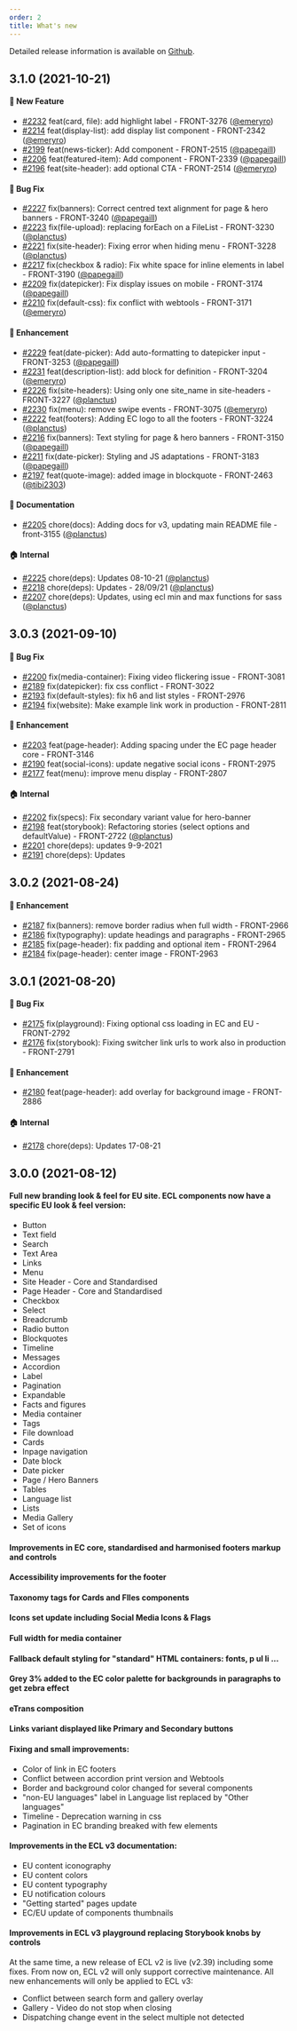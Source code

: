 ```yaml
---
order: 2
title: What's new
---
```


Detailed release information is available on [Github](https://github.com/ec-europa/europa-component-library/releases).

## 3.1.0 (2021-10-21)

#### :rocket: New Feature
* [#2232](https://github.com/ec-europa/europa-component-library/pull/2232) feat(card, file): add highlight label - FRONT-3276 ([@emeryro](https://github.com/emeryro))
* [#2214](https://github.com/ec-europa/europa-component-library/pull/2214) feat(display-list): add display list component - FRONT-2342 ([@emeryro](https://github.com/emeryro))
* [#2199](https://github.com/ec-europa/europa-component-library/pull/2199) feat(news-ticker): Add component - FRONT-2515 ([@papegaill](https://github.com/papegaill))
* [#2206](https://github.com/ec-europa/europa-component-library/pull/2206) feat(featured-item): Add component - FRONT-2339 ([@papegaill](https://github.com/papegaill))
* [#2196](https://github.com/ec-europa/europa-component-library/pull/2196) feat(site-header): add optional CTA - FRONT-2514 ([@emeryro](https://github.com/emeryro))

#### :bug: Bug Fix
* [#2227](https://github.com/ec-europa/europa-component-library/pull/2227) fix(banners): Correct centred text alignment for page & hero banners - FRONT-3240 ([@papegaill](https://github.com/papegaill))
* [#2223](https://github.com/ec-europa/europa-component-library/pull/2223) fix(file-upload): replacing forEach on a FileList - FRONT-3230 ([@planctus](https://github.com/planctus))
* [#2221](https://github.com/ec-europa/europa-component-library/pull/2221) fix(site-header): Fixing error when hiding menu - FRONT-3228 ([@planctus](https://github.com/planctus))
* [#2217](https://github.com/ec-europa/europa-component-library/pull/2217) fix(checkbox & radio): Fix white space for inline elements in label - FRONT-3190 ([@papegaill](https://github.com/papegaill))
* [#2209](https://github.com/ec-europa/europa-component-library/pull/2209) fix(datepicker): Fix display issues on mobile - FRONT-3174 ([@papegaill](https://github.com/papegaill))
* [#2210](https://github.com/ec-europa/europa-component-library/pull/2210) fix(default-css): fix conflict with webtools - FRONT-3171 ([@emeryro](https://github.com/emeryro))

#### :nail_care: Enhancement
* [#2229](https://github.com/ec-europa/europa-component-library/pull/2229) feat(date-picker): Add auto-formatting to datepicker input - FRONT-3253 ([@papegaill](https://github.com/papegaill))
* [#2231](https://github.com/ec-europa/europa-component-library/pull/2231) feat(description-list): add block for definition - FRONT-3204 ([@emeryro](https://github.com/emeryro))
* [#2226](https://github.com/ec-europa/europa-component-library/pull/2226) fix(site-headers): Using only one site_name in site-headers - FRONT-3227 ([@planctus](https://github.com/planctus))
* [#2230](https://github.com/ec-europa/europa-component-library/pull/2230) fix(menu): remove swipe events - FRONT-3075 ([@emeryro](https://github.com/emeryro))
* [#2222](https://github.com/ec-europa/europa-component-library/pull/2222) feat(footers): Adding EC logo to all the footers - FRONT-3224 ([@planctus](https://github.com/planctus))
* [#2216](https://github.com/ec-europa/europa-component-library/pull/2216) fix(banners): Text styling for page & hero banners - FRONT-3150 ([@papegaill](https://github.com/papegaill))
* [#2211](https://github.com/ec-europa/europa-component-library/pull/2211) fix(date-picker): Styling and JS adaptations - FRONT-3183 ([@papegaill](https://github.com/papegaill))
* [#2197](https://github.com/ec-europa/europa-component-library/pull/2197) feat(quote-image): added image in blockquote - FRONT-2463 ([@tibi2303](https://github.com/tibi2303))

#### :memo: Documentation
* [#2205](https://github.com/ec-europa/europa-component-library/pull/2205) chore(docs): Adding docs for v3, updating main README file - front-3155 ([@planctus](https://github.com/planctus))

#### :house: Internal
* [#2225](https://github.com/ec-europa/europa-component-library/pull/2225) chore(deps): Updates 08-10-21 ([@planctus](https://github.com/planctus))
* [#2218](https://github.com/ec-europa/europa-component-library/pull/2218) chore(deps): Updates - 28/09/21 ([@planctus](https://github.com/planctus))
* [#2207](https://github.com/ec-europa/europa-component-library/pull/2207) chore(deps): Updates, using ecl min and max functions for sass ([@planctus](https://github.com/planctus))

## 3.0.3 (2021-09-10)

#### :bug: Bug Fix

* [#2200](https://github.com/ec-europa/europa-component-library/pull/2200) fix(media-container): Fixing video flickering issue - FRONT-3081
* [#2189](https://github.com/ec-europa/europa-component-library/pull/2189) fix(datepicker): fix css conflict - FRONT-3022
* [#2193](https://github.com/ec-europa/europa-component-library/pull/2193) fix(default-styles): fix h6 and list styles - FRONT-2976
* [#2194](https://github.com/ec-europa/europa-component-library/pull/2194) fix(website): Make example link work in production - FRONT-2811

#### :nail_care: Enhancement

* [#2203](https://github.com/ec-europa/europa-component-library/pull/2203) feat(page-header): Adding spacing under the EC page header core - FRONT-3146
* [#2190](https://github.com/ec-europa/europa-component-library/pull/2190) feat(social-icons): update negative social icons - FRONT-2975
* [#2177](https://github.com/ec-europa/europa-component-library/pull/2177) feat(menu): improve menu display - FRONT-2807

#### :house: Internal

* [#2202](https://github.com/ec-europa/europa-component-library/pull/2202) fix(specs): Fix secondary variant value for hero-banner
* [#2198](https://github.com/ec-europa/europa-component-library/pull/2198) feat(storybook): Refactoring stories (select options and defaultValue) - FRONT-2722 ([@planctus](https://github.com/planctus))
* [#2201](https://github.com/ec-europa/europa-component-library/pull/2201) chore(deps):  updates 9-9-2021
* [#2191](https://github.com/ec-europa/europa-component-library/pull/2191) chore(deps): Updates

## 3.0.2 (2021-08-24)

#### :nail_care: Enhancement
* [#2187](https://github.com/ec-europa/europa-component-library/pull/2187) fix(banners): remove border radius when full width - FRONT-2966
* [#2186](https://github.com/ec-europa/europa-component-library/pull/2186) fix(typography): update headings and paragraphs - FRONT-2965
* [#2185](https://github.com/ec-europa/europa-component-library/pull/2185) fix(page-header): fix padding and optional item - FRONT-2964
* [#2184](https://github.com/ec-europa/europa-component-library/pull/2184) fix(page-header): center image - FRONT-2963

## 3.0.1 (2021-08-20)

#### :bug: Bug Fix

* [#2175](https://github.com/ec-europa/europa-component-library/pull/2175) fix(playground): Fixing optional css loading in EC and EU - FRONT-2792
* [#2176](https://github.com/ec-europa/europa-component-library/pull/2176) fix(storybook): Fixing switcher link urls to work also in production - FRONT-2791

#### :nail_care: Enhancement

* [#2180](https://github.com/ec-europa/europa-component-library/pull/2180) feat(page-header): add overlay for background image - FRONT-2886

#### :house: Internal

* [#2178](https://github.com/ec-europa/europa-component-library/pull/2178) chore(deps): Updates 17-08-21

## 3.0.0 (2021-08-12)

#### Full new branding look & feel for EU site. ECL components now have a specific EU look & feel version:

* Button
* Text field
* Search
* Text Area
* Links
* Menu
* Site Header - Core and Standardised
* Page Header - Core and Standardised
* Checkbox
* Select
* Breadcrumb
* Radio button
* Blockquotes
* Timeline
* Messages
* Accordion
* Label
* Pagination
* Expandable
* Facts and figures
* Media container
* Tags
* File download
* Cards
* Inpage navigation
* Date block
* Date picker
* Page / Hero Banners
* Tables
* Language list
* Lists
* Media Gallery
* Set of icons

#### Improvements in EC core, standardised and harmonised footers markup and controls

#### Accessibility improvements for the footer

#### Taxonomy tags for Cards and FIles components

#### Icons set update including Social Media Icons & Flags

#### Full width for media container

#### Fallback default styling for "standard" HTML containers: fonts, p ul li ...

#### Grey 3% added to the EC color palette for backgrounds in paragraphs to get zebra effect

#### eTrans composition

#### Links variant displayed like Primary and Secondary buttons

#### Fixing and small improvements:

* Color of link in EC footers
* Conflict between accordion print version and Webtools
* Border and background color changed for several components
* "non-EU languages" label in Language list replaced by "Other languages"
* Timeline - Deprecation warning in css
* Pagination in EC branding breaked with few elements

#### Improvements in the ECL v3 documentation:

* EU content iconography
* EU content colors
* EU content typography
* EU notification colours
* "Getting started" pages update
* EC/EU update of components thumbnails

#### Improvements in ECL v3 playground replacing Storybook knobs by controls

At the same time, a new release of ECL v2 is live (v2.39) including some fixes. From now on, ECL v2 will only support corrective maintenance. All new enhancements will only be applied to ECL v3:

* Conflict between search form and gallery overlay
* Gallery - Video do not stop when closing
* Dispatching change event in the select multiple not detected